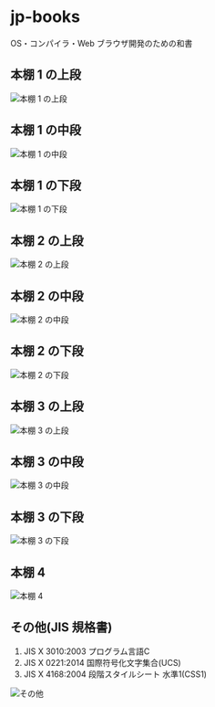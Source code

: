 
# jp-books

OS・コンパイラ・Web ブラウザ開発のための和書

## 本棚 1 の上段

![本棚 1 の上段](images/1-1.JPG)

## 本棚 1 の中段

![本棚 1 の中段](images/1-2.JPG)

## 本棚 1 の下段

![本棚 1 の下段](images/1-3.JPG)

## 本棚 2 の上段

![本棚 2 の上段](images/2-1.JPG)

## 本棚 2 の中段

![本棚 2 の中段](images/2-2.JPG)

## 本棚 2 の下段

![本棚 2 の下段](images/2-3.JPG)

## 本棚 3 の上段

![本棚 3 の上段](images/3-1.JPG)

## 本棚 3 の中段

![本棚 3 の中段](images/3-2.JPG)

## 本棚 3 の下段

![本棚 3 の下段](images/3-3.JPG)

## 本棚 4

![本棚 4](images/4.JPG)

## その他(JIS 規格書)

1. JIS X 3010:2003 プログラム言語C  
2. JIS X 0221:2014 国際符号化文字集合(UCS)  
3. JIS X 4168:2004 段階スタイルシート 水準1(CSS1)  

![その他](images/5.JPG)

